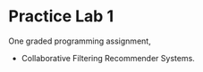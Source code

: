 # Practice Lab 1

One graded programming assignment,

* Collaborative Filtering Recommender Systems.
